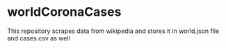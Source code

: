 # worldCoronaCases
 This repository scrapes data from wikipedia and stores it in world.json file and cases.csv as well
